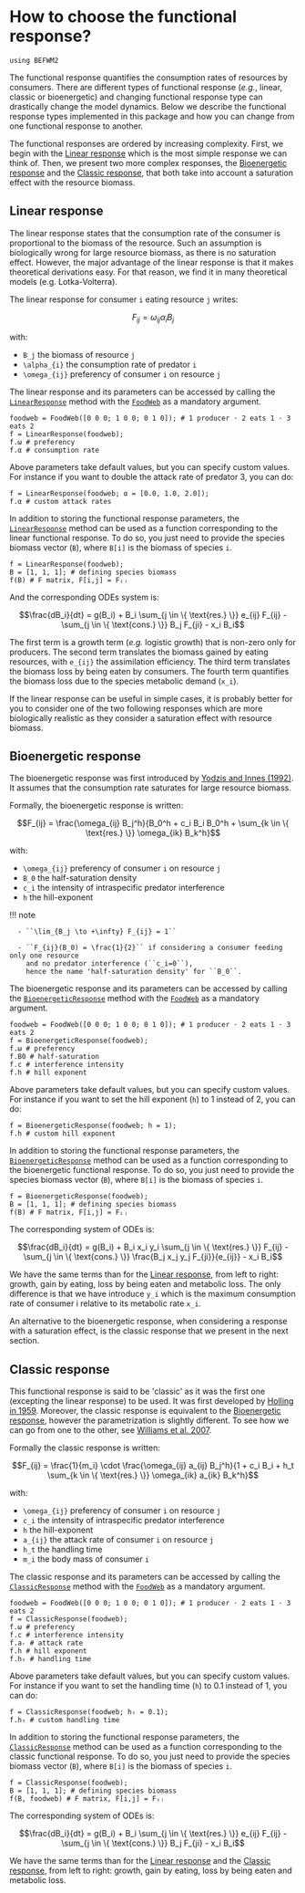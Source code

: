 # How to choose the functional response?

```@setup befwm2
using BEFWM2
```

The functional response quantifies the consumption rates of resources by consumers.
There are different types of functional response (*e.g.*, linear, classic or bioenergetic)
and changing functional response type can drastically change the model dynamics.
Below we describe the functional response types implemented in this package
and how you can change from one functional response to another.

The functional responses are ordered by increasing complexity.
First, we begin with the [Linear response](@ref)
which is the most simple response we can think of.
Then, we present two more complex responses,
the [Bioenergetic response](@ref) and the [Classic response](@ref),
that both take into account a saturation effect with the resource biomass.

## Linear response

The linear response states that the consumption rate of the consumer is
proportional to the biomass of the resource.
Such an assumption is biologically wrong for large resource biomass,
as there is no saturation effect.
However, the major advantage of the linear response is that
it makes theoretical derivations easy.
For that reason, we find it in many theoretical models (e.g. Lotka-Volterra).

The linear response for consumer ``i`` eating resource ``j`` writes:

```math
F_{ij} = \omega_{ij} \alpha_i B_j
```

with:

  - ``B_j`` the biomass of resource ``j``
  - ``\alpha_{i}`` the consumption rate of predator ``i``
  - ``\omega_{ij}`` preferency of consumer ``i`` on resource ``j``

The linear response and its parameters
can be accessed by calling the [`LinearResponse`](@ref) method
with the [`FoodWeb`](@ref) as a mandatory argument.

```@example befwm2
foodweb = FoodWeb([0 0 0; 1 0 0; 0 1 0]); # 1 producer ⋅ 2 eats 1 ⋅ 3 eats 2
f = LinearResponse(foodweb);
f.ω # preferency
f.α # consumption rate
```

Above parameters take default values, but you can specify custom values.
For instance if you want to double the attack rate of predator 3, you can do:

```@example befwm2
f = LinearResponse(foodweb; α = [0.0, 1.0, 2.0]);
f.α # custom attack rates
```

In addition to storing the functional response parameters,
the [`LinearResponse`](@ref) method can be used as a function
corresponding to the linear functional response.
To do so, you just need to provide the species biomass vector (`B`),
where `B[i]` is the biomass of species ``i``.

```@example befwm2
f = LinearResponse(foodweb);
B = [1, 1, 1]; # defining species biomass
f(B) # F matrix, F[i,j] = Fᵢⱼ
```

And the corresponding ODEs system is:

```math
\frac{dB_i}{dt} = g(B_i)
    + B_i \sum_{j \in \{ \text{res.} \}} e_{ij} F_{ij}
    - \sum_{j \in \{ \text{cons.} \}} B_j F_{ji}
    - x_i B_i
```

The first term is a growth term (*e.g.* logistic growth)
that is non-zero only for producers.
The second term translates the biomass gained by eating resources,
with ``e_{ij}`` the assimilation efficiency.
The third term translates the biomass loss by being eaten by consumers.
The fourth term quantifies the biomass loss due to the species metabolic demand (``x_i``).

If the linear response can be useful in simple cases,
it is probably better for you to consider one of the two following responses
which are more biologically realistic
as they consider a saturation effect with resource biomass.

## Bioenergetic response

The bioenergetic response was first introduced by
[Yodzis and Innes (1992)](https://www.journals.uchicago.edu/doi/abs/10.1086/285380).
It assumes that the consumption rate saturates for large resource biomass.

Formally, the bioenergetic response is written:

```math
F_{ij} = \frac{\omega_{ij} B_j^h}{B_0^h + c_i B_i B_0^h
    + \sum_{k \in \{ \text{res.} \}} \omega_{ik} B_k^h}
```

with:

  - ``\omega_{ij}`` preferency of consumer ``i`` on resource ``j``
  - ``B_0`` the half-saturation density
  - ``c_i`` the intensity of intraspecific predator interference
  - ``h`` the hill-exponent

!!! note
    
      - ``\lim_{B_j \to +\infty} F_{ij} = 1``
    
      - ``F_{ij}(B_0) = \frac{1}{2}`` if considering a consumer feeding only one resource
        and no predator interference (``c_i=0``),
        hence the name 'half-saturation density' for ``B_0``.

The bioenergetic response and its parameters
can be accessed by calling the [`BioenergeticResponse`](@ref) method
with the [`FoodWeb`](@ref) as a mandatory argument.

```@example befwm2
foodweb = FoodWeb([0 0 0; 1 0 0; 0 1 0]); # 1 producer ⋅ 2 eats 1 ⋅ 3 eats 2
f = BioenergeticResponse(foodweb);
f.ω # preferency
f.B0 # half-saturation
f.c # interference intensity
f.h # hill exponent
```

Above parameters take default values, but you can specify custom values.
For instance if you want to set the hill exponent (`h`) to 1 instead of 2, you can do:

```@example befwm2
f = BioenergeticResponse(foodweb; h = 1);
f.h # custom hill exponent
```

In addition to storing the functional response parameters,
the [`BioenergeticResponse`](@ref) method can be used as a function
corresponding to the bioenergetic functional response.
To do so, you just need to provide the species biomass vector (`B`),
where `B[i]` is the biomass of species ``i``.

```@example befwm2
f = BioenergeticResponse(foodweb);
B = [1, 1, 1]; # defining species biomass
f(B) # F matrix, F[i,j] = Fᵢⱼ
```

The corresponding system of ODEs is:

```math
\frac{dB_i}{dt} = g(B_i)
    + B_i x_i y_i \sum_{j \in \{ \text{res.} \}} F_{ij}
    - \sum_{j \in \{ \text{cons.} \}} \frac{B_j x_j y_j F_{ji}}{e_{ij}}
    - x_i B_i
```

We have the same terms than for the [Linear response](@ref),
from left to right: growth, gain by eating, loss by being eaten and metabolic loss.
The only difference is that we have introduce ``y_i``
which is the maximum consumption rate of consumer i relative to its metabolic rate ``x_i``.

An alternative to the bioenergetic response,
when considering a response with a saturation effect,
is the classic response that we present in the next section.

## Classic response

This functional response is said to be 'classic' as it was the first one
(excepting the linear response) to be used.
It was first developed by [Holling in 1959](https://doi.org/10.4039/Ent91385-7).
Moreover, the classic response is equivalent to the [Bioenergetic response](@ref),
however the parametrization is slightly different.
To see how we can go from one to the other,
see [Williams et al. 2007](https://doi.org/10.1007/978-1-4020-5337-5_2).

Formally the classic response is written:

```math
F_{ij} = \frac{1}{m_i} \cdot
    \frac{\omega_{ij} a_{ij} B_j^h}{1 + c_i B_i
    + h_t \sum_{k \in \{ \text{res.} \}} \omega_{ik} a_{ik} B_k^h}
```

with:

  - ``\omega_{ij}`` preferency of consumer ``i`` on resource ``j``
  - ``c_i`` the intensity of intraspecific predator interference
  - ``h`` the hill-exponent
  - ``a_{ij}`` the attack rate of consumer ``i`` on resource ``j``
  - ``h_t`` the handling time
  - ``m_i`` the body mass of consumer ``i``

The classic response and its parameters
can be accessed by calling the [`ClassicResponse`](@ref) method
with the [`FoodWeb`](@ref) as a mandatory argument.

```@example befwm2
foodweb = FoodWeb([0 0 0; 1 0 0; 0 1 0]); # 1 producer ⋅ 2 eats 1 ⋅ 3 eats 2
f = ClassicResponse(foodweb);
f.ω # preferency
f.c # interference intensity
f.aᵣ # attack rate
f.h # hill exponent
f.hₜ # handling time
```

Above parameters take default values, but you can specify custom values.
For instance if you want to set the handling time (`h`) to 0.1 instead of 1, you can do:

```@example befwm2
f = ClassicResponse(foodweb; hₜ = 0.1);
f.hₜ # custom handling time
```

In addition to storing the functional response parameters,
the [`ClassicResponse`](@ref) method can be used as a function
corresponding to the classic functional response.
To do so, you just need to provide the species biomass vector (`B`),
where `B[i]` is the biomass of species ``i``.

```@example befwm2
f = ClassicResponse(foodweb);
B = [1, 1, 1]; # defining species biomass
f(B, foodweb) # F matrix, F[i,j] = Fᵢⱼ
```

The corresponding system of ODEs is:

```math
\frac{dB_i}{dt} = g(B_i)
    + B_i \sum_{j \in \{ \text{res.} \}} e_{ij} F_{ij}
    - \sum_{j \in \{ \text{cons.} \}} B_j F_{ji}
    - x_i B_i
```

We have the same terms than for the [Linear response](@ref)
and the [Classic response](@ref),
from left to right: growth, gain by eating, loss by being eaten and metabolic loss.
